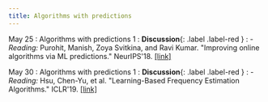 ```yaml
---
title: Algorithms with predictions
---
```


May 25
: Algorithms with predictions 1
  : **Discussion**{: .label .label-red }
: - *Reading:* Purohit, Manish, Zoya Svitkina, and Ravi Kumar. "Improving online algorithms via ML predictions." NeurIPS'18. [[link]](https://papers.nips.cc/paper/2018/file/73a427badebe0e32caa2e1fc7530b7f3-Paper.pdf)

May 30
: Algorithms with predictions 1
  : **Discussion**{: .label .label-red }
: - *Reading:* Hsu, Chen-Yu, et al. "Learning-Based Frequency Estimation Algorithms."
ICLR'19. [[link]](https://par.nsf.gov/servlets/purl/10112257)
